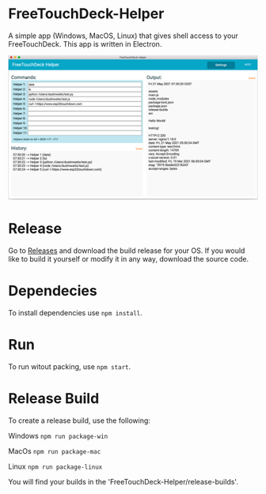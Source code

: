# FreeTouchDeck-Helper
 A simple app (Windows, MacOS, Linux) that gives shell access to your FreeTouchDeck. This app is written in Electron. 

 ![](Images/FreeTouchDeck-Helper.png)

# Release

Go to [Releases](https://github.com/DustinWatts/FreeTouchDeck-Helper/releases) and download the build release for your OS. If you would like to build it yourself or modify it in any way, download the source code.

# Dependecies

To install dependencies use `npm install`. 

# Run

To run witout packing, use `npm start`.

# Release Build

To create a release build, use the following:

Windows `npm run package-win`

MacOs `npm run package-mac`

Linux `npm run package-linux`

You will find your builds in the 'FreeTouchDeck-Helper/release-builds'.

